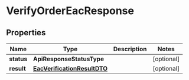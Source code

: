 

# VerifyOrderEacResponse


## Properties

Name | Type | Description | Notes
------------ | ------------- | ------------- | -------------
**status** | **ApiResponseStatusType** |  |  [optional]
**result** | [**EacVerificationResultDTO**](EacVerificationResultDTO.md) |  |  [optional]



